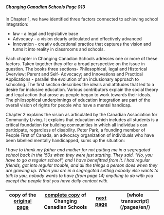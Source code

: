 ##### Changing Canadian Schools Page 013

### 

In Chapter 1, we have identified three factors connected to achieving school integration:  
- law - a legal and legislative base  
- Advocacy - a vision clearly articulated and effectively
advanced  
- Innovation - creativ educational practice that captures the vision and turns it into reality in classrooms and schools.  

Each chapter in Changing Canadian Schools adresses one
or more of these factors. Taken together they offer a broad
perspective on the issue in question. The books three sections-
Philosophical, legal and Historical Overview; Parent and Self-
Advocacy; and Innovations and Practical Applications - parallel
the evolution of an inclusionary approach to schooling.
The first section describes the ideals and attitudes that led
to a desire for inclusive education. Various contributors explain
the social theory and legal action that arose as people began to work
towards their ideals.
The philosophical underpinnings of education integration are part
of the overall vision of rights for people who have a mental handicap.  

Chapter 2 explains the vision as articulated by the Canadian Association for
Community Living. It explains that education which includes all students
is a critical foundation for building communities in which all
individuals can participate, regardless of disability. Peter Park,
a founding member of People First of Canada, an advocacy organization
of individuals who have been labelled mentally handicapped, sums up
the situation:  

*I have to thank my father and mother for not putting me in
a segregated school back in the '50s when they were just
starting. They said. "No, you have to go a regular school",
and I have benefitted from it. I had regular friends, got into
regular trouble, and all the things a person does when they are
growing up.
When you are in a segregated setting nobody else wants to talk to you,
nobody wants to have (from page 14) anything to do with you except the people that you have daily contact with.*

### 
copy of the [original page](/copies-from-original/CCS013.png)|[complete copy](/copies-from-original/BestCopy_Changing_Canadian_Schools_Perspectives_on_Disability_and_Inclusion.pdf) of Changing Canadian Schools|[next page](Changing_Canadian_Schools-014) |[whole transscript] (/pages/en/)
---|---|---|---